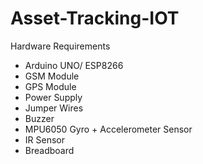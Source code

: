 # Asset-Tracking-IOT
Hardware Requirements <br /> 
  - Arduino UNO/ ESP8266
  - GSM Module <br />
  - GPS Module <br />
  - Power Supply <br />
  - Jumper Wires <br />
  - Buzzer <br />
  - MPU6050 Gyro + Accelerometer Sensor <br />
  - IR Sensor <br />
  - Breadboard <br />
